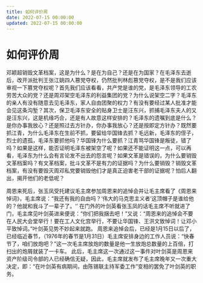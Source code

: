 ```yaml
---
title: 如何评价周
date: 2022-07-15 00:00:00
updated: 2022-07-15 00:00:00
---
```


# 如何评价周

邓颖超销毁文革档案，这是为什么？是在为自己？还是在为国家？在毛泽东去逝后，改开派批判王张江姚四人篡党夺权，仍然批判林彪篡党夺权，是不是我们应该审视一下篡党夺权呢？首先我们应该看看，共产党是谁的党，是毛泽东领导的工农劳苦大众的党？还是周邓架空毛泽东的利益集团的党？为什么说架空二字？毛泽东的亲人有没有随意去见毛泽东，家人自由团聚的权力？有没有要经过某人批准才能会见这条沟堑？其次，保卫毛泽东安全的贴身卫士是汪东兴，抓捕毛泽东夫人的又是汪东兴，这是机缘巧合，还是有人故意这样安排的？毛泽东的遗嘱到底是什么？是你办事我放心？还是照过去方针办，你办事我放心？还是按即定方针办？既然要抓江青，为什么毛泽东在生前不抓，要留给华国锋去抓？毛远新，毛泽东的侄子，烈士的遗孤，毛泽东要抓他吗？华国锋为什么要抓？江青骂华国锋是叛徒，错了吗？如果是这样，能否证明毛泽东被架空了呢？如果还不能证明这一点，可以再看，毛泽东为什么会有言论发不出去的怨言呢？如果文革是错误的，为什么要销毁文革档案吗？有文革档案，批斗文革不是有力的证据吗？为什么要销毁？销毁文革档案，有没有要毁灭周邓私党要销毁他们才是真正迫害老干部的证据呢？怕后人翻出，揭开他们的老低呢？

周恩来死后，张玉凤受托建议毛主席参加周恩来的追悼会并让毛主席看了《周恩来悼词》，毛主席说：“我还有我的自由吗？‘伟大的马克思主义者’这顶帽子是谁给他的？他就和我斗了一辈子了。‘’ 在门外的叶剑英看张玉凤的话毛主席不听就进了门，毛主席见叶剑英进来便说：“你们把我捆去吧！”又说：“周恩来的追悼会不要在人民大会堂举行！要在工人文化宫举行，不要让华国锋、王洪文致悼词！让邓小平致悼词。”叶剑英见势不妙起来就跑。 周恩来追悼会后，已经是1月15日以后了，已经临近春节，（1976年的春节是1月31日）毛主席安排身边的工作人员说：“快春节了，咱们放炮吧？”这一次毛主席放炮的数量是他一生放炮总数量的上百倍，打扫出的炮屑就装了一卡车。 此后，毛主席这一次通过这一事件对叶剑英是周恩来资产阶级司令部的人已经确信无疑，因此，毛主席就发布了毛主席晚年又一次重大决定，即：“在叶剑英有病期间，由陈锡联主持军委工作”变相的罢免了叶剑英的职务。
